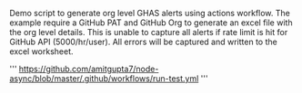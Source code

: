 Demo script to generate org level GHAS alerts using actions workflow. The example require a GitHub PAT and GitHub Org to generate an excel file with the org level details. This is unable to capture all alerts if rate limit is hit for GitHub API (5000/hr/user). All errors will be captured and written to the excel worksheet. 

'''
https://github.com/amitgupta7/node-async/blob/master/.github/workflows/run-test.yml
'''
